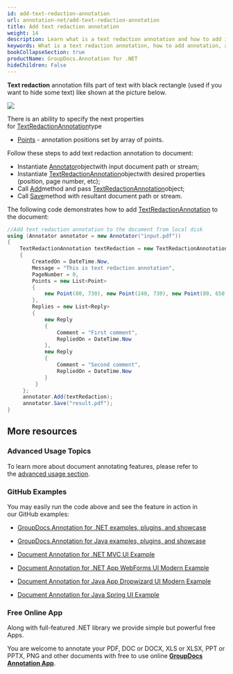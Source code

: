 ```yaml
---
id: add-text-redaction-annotation
url: annotation-net/add-text-redaction-annotation
title: Add text redaction annotation
weight: 14
description: Learn what is a text redaction annotation and how to add it to a document programmatically using GroupDocs.Annotation for .NET.
keywords: What is a text redaction annotation, how to add annotation, add text redaction annotation
bookCollapseSection: true
productName: GroupDocs.Annotation for .NET
hideChildren: False
---
```

**Text redaction** annotation fills part of text with black rectangle (used if you want to hide some text) like shown at the picture below.

![](images/annotation-net/add-text-redaction-annotation_0.png)

There is an ability to specify the next properties for [TextRedactionAnnotation](https://apireference.groupdocs.com/net/annotation/groupdocs.annotation.models.annotationmodels/textredactionannotation)type

*   [Points](https://apireference.groupdocs.com/annotation/net/groupdocs.annotation.models.annotationmodels/textredactionannotation/properties/points) - annotation positions set by array of points.  
    

Follow these steps to add text redaction annotation to document:

*   Instantiate [Annotator](https://apireference.groupdocs.com/net/annotation/groupdocs.annotation/annotator)objectwith input document path or stream;
*   Instantiate [TextRedactionAnnotation](https://apireference.groupdocs.com/net/annotation/groupdocs.annotation.models.annotationmodels/textredactionannotation)objectwith desired properties (position, page number, etc);
*   Call [Add](https://apireference.groupdocs.com/net/annotation/groupdocs.annotation/annotator/methods/add)method and pass [TextRedactionAnnotation](https://apireference.groupdocs.com/net/annotation/groupdocs.annotation.models.annotationmodels/textredactionannotation)object;
*   Call [Save](https://apireference.groupdocs.com/net/annotation/groupdocs.annotation/annotator/methods/save/index)method with resultant document path or stream.  
      
    

The following code demonstrates how to add [TextRedactionAnnotation](https://apireference.groupdocs.com/net/annotation/groupdocs.annotation.models.annotationmodels/textredactionannotation) to the document:

```csharp
//Add text redaction annotation to the document from local disk
using (Annotator annotator = new Annotator("input.pdf"))
{
	TextRedactionAnnotation textRedaction = new TextRedactionAnnotation
    {
    	CreatedOn = DateTime.Now,
        Message = "This is text redaction annotation",
        PageNumber = 0,
        Points = new List<Point>
        {
        	new Point(80, 730), new Point(240, 730), new Point(80, 650), new Point(240, 650)
        },
        Replies = new List<Reply>
        {
        	new Reply
            {
            	Comment = "First comment",
                RepliedOn = DateTime.Now
            },
            new Reply
            {
            	Comment = "Second comment",
                RepliedOn = DateTime.Now
            }
         }
     };
     annotator.Add(textRedaction);
     annotator.Save("result.pdf");
}
```

## More resources

### Advanced Usage Topics

To learn more about document annotating features, please refer to the [advanced usage section](https://docs.groupdocs.com/display/annotationnet/Advanced+usage).

### GitHub Examples

You may easily run the code above and see the feature in action in our GitHub examples:

*   [GroupDocs.Annotation for .NET examples, plugins, and showcase](https://github.com/groupdocs-annotation/GroupDocs.Annotation-for-.NET)
    
*   [GroupDocs.Annotation for Java examples, plugins, and showcase](https://github.com/groupdocs-annotation/GroupDocs.Annotation-for-Java)
    
*   [Document Annotation for .NET MVC UI Example](https://github.com/groupdocs-annotation/GroupDocs.Annotation-for-.NET-MVC) 
    
*   [Document Annotation for .NET App WebForms UI Modern Example](https://github.com/groupdocs-annotation/GroupDocs.Annotation-for-.NET-WebForms)
    
*   [Document Annotation for Java App Dropwizard UI Modern Example](https://github.com/groupdocs-annotation/GroupDocs.Annotation-for-Java-Dropwizard)
    
*   [Document Annotation for Java Spring UI Example](https://github.com/groupdocs-annotation/GroupDocs.Annotation-for-Java-Spring)
    

### Free Online App

Along with full-featured .NET library we provide simple but powerful free Apps.

You are welcome to annotate your PDF, DOC or DOCX, XLS or XLSX, PPT or PPTX, PNG and other documents with free to use online **[GroupDocs Annotation App](https://products.groupdocs.app/annotation)**.
